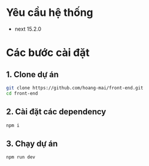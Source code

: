 # Yêu cầu hệ thống
- next 15.2.0
# Các bước cài đặt
## 1. Clone dự án
```bash
git clone https://github.com/hoang-mai/front-end.git
cd front-end
```
## 2. Cài đặt các dependency
```bash
npm i
```
## 3. Chạy dự án
```bash
npm run dev
```
